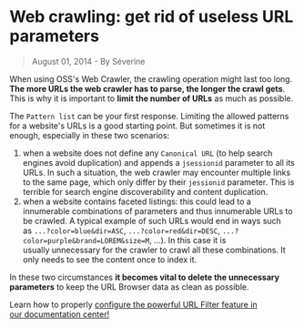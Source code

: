 # Web crawling: get rid of useless URL parameters

> August 01, 2014 - By Séverine

When using OSS's Web Crawler, the crawling operation might last too long. **The more URLs the web crawler has to parse, the longer the crawl gets**. This is why it is important to **limit the number of URLs** as much as possible.

The `Pattern list` can be your first response. Limiting the allowed patterns for a website's URLs is a good starting point. But sometimes it is not enough, especially in these two scenarios:

1. when a website does not define any `Canonical URL` (to help search engines avoid duplication) and appends a `jsessionid` parameter to all its URLs. In such a situation, the web crawler may encounter multiple links to the same page, which only differ by their `jessionid` parameter. This is terrible for search engine discoverability and content duplication.
2. when a website contains faceted listings: this could lead to a innumerable combinations of parameters and thus innumerable URLs to be crawled. A typical example of such URLs would end in ways such as `...?color=blue&dir=ASC`, `...?color=red&dir=DESC`, `...?color=purple&brand=LOREM&size=M`, ...). In this case it is usually unnecessary for the crawler to crawl all these combinations. It only needs to see the content once to index it.

In these two circumstances **it becomes vital to delete the unnecessary parameters** to keep the URL Browser data as clean as possible.

Learn how to properly [configure the powerful URL Filter feature in our documentation center!](http://www.opensearchserver.com/documentation/faq/crawling/how_to_use_URL_filter_feature.md)
